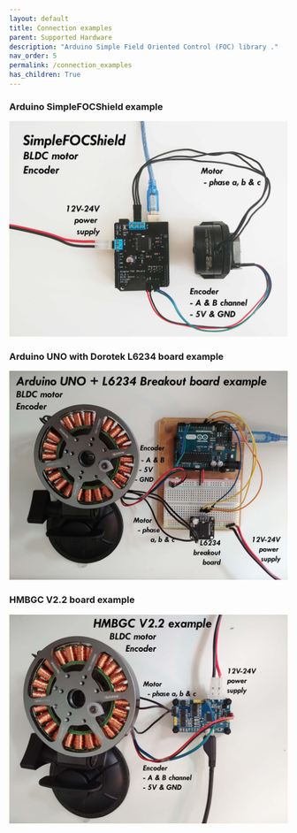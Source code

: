 ```yaml
---
layout: default
title: Connection examples
parent: Supported Hardware
description: "Arduino Simple Field Oriented Control (FOC) library ."
nav_order: 5
permalink: /connection_examples
has_children: True
---
```


### Arduino <span class="simple">Simple<span class="foc">FOC</span>Shield</span> example
[<img src="extras/Images/foc_shield_v13.jpg"  class="img200">](arduino_simplefoc_shield)
### Arduino UNO with Dorotek L6234 board example
[<img src="extras/Images/uno_l6234.jpg"  class="img200">](arduino_l6234) 
### HMBGC V2.2 board example
[<img src="extras/Images/hmbgc_v22.jpg" class="img200">](hmbgc) 